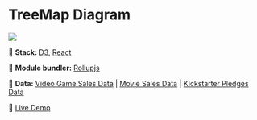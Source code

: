 # TreeMap Diagram



<img src="https://projects-preview.s3.eu-west-3.amazonaws.com/TreeMap+Diagram.webp"    />

:rocket: **Stack:** [D3](https://d3js.org/), [React](https://reactjs.org/)

:hammer: **Module bundler:** [Rollupjs](https://rollupjs.org/guide/en/)

:page_with_curl: **Data:** [Video Game Sales Data](https://cdn.freecodecamp.org/testable-projects-fcc/data/tree_map/video-game-sales-data.json) | [Movie Sales Data](https://cdn.freecodecamp.org/testable-projects-fcc/data/tree_map/movie-data.json) | [Kickstarter Pledges Data](https://cdn.freecodecamp.org/testable-projects-fcc/data/tree_map/kickstarter-funding-data.json)

:pushpin: [Live Demo](https://treemap-mbdev.netlify.app/)
